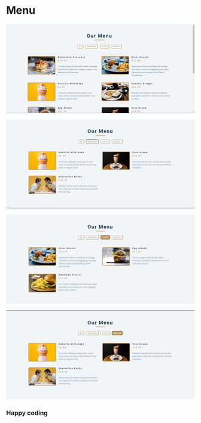 # Menu

![alt text](<Screenshot 2024-02-22 080848.png>)



![alt text](<Screenshot 2024-02-22 080900.png>)


 
![alt text](<Screenshot 2024-02-22 080913.png>) 
  
  
  
![alt text](<Screenshot 2024-02-22 080927.png>)


### Happy coding